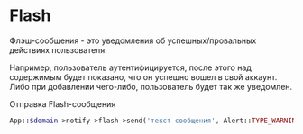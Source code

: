 Flash
===

Флэш-сообщения - это уведомления об успешных/провальных действиях пользователя.

Например, пользователь аутентифицируется, после этого над содержимым будет показано, 
что он успешно вошел в свой аккаунт.
Либо при добавлении чего-либо, пользователь будет так же уведомлен.

Отправка Flash-сообщения

```php
App::$domain->notify->flash->send('текст сообщения', Alert::TYPE_WARNING);
```
